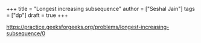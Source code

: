 +++
title = "Longest increasing subsequence"
author = ["Seshal Jain"]
tags = ["dp"]
draft = true
+++

<https://practice.geeksforgeeks.org/problems/longest-increasing-subsequence/0>
